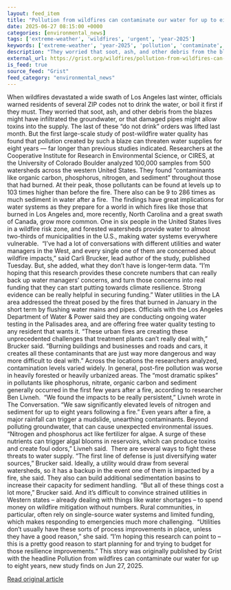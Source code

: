```yaml
---
layout: feed_item
title: "Pollution from wildfires can contaminate our water for up to eight years, new study finds"
date: 2025-06-27 08:15:00 +0000
categories: [environmental_news]
tags: ['extreme-weather', 'wildfires', 'urgent', 'year-2025']
keywords: ['extreme-weather', 'year-2025', 'pollution', 'contaminate', 'urgent', 'wildfires']
description: "They worried that soot, ash, and other debris from the blazes might have infiltrated the groundwater, or that damaged pipes might allow toxins into the supply"
external_url: https://grist.org/wildfires/pollution-from-wildfires-can-contaminate-our-water-for-up-to-eight-years-new-study-finds/
is_feed: true
source_feed: "Grist"
feed_category: "environmental_news"
---
```


When wildfires devastated a wide swath of Los Angeles last winter, officials warned residents of several ZIP codes not to drink the water, or boil it first if they must. They worried that soot, ash, and other debris from the blazes might have infiltrated the groundwater, or that damaged pipes might allow toxins into the supply. The last of these “do not drink” orders was lifted last month. But the first large-scale study of post-wildfire water quality has found that pollution created by such a blaze can threaten water supplies for eight years — far longer than previous studies indicated. Researchers at the Cooperative Institute for Research in Environmental Science, or CIRES, at the University of Colorado Boulder analyzed 100,000 samples from 500 watersheds across the western United States. They found “contaminants like organic carbon, phosphorus, nitrogen, and sediment” throughout those that had burned. At their peak, those pollutants can be found at levels up to 103 times higher than before the fire. There also can be 9 to 286 times as much sediment in water after a fire.&nbsp; The findings have great implications for water systems as they prepare for a world in which fires like those that burned in Los Angeles and, more recently, North Carolina and a great swath of Canada, grow more common. One in six people in the United States lives in a wildfire risk zone, and forested watersheds provide water to almost two-thirds of municipalities in the U.S., making water systems everywhere vulnerable.&nbsp; “I&#8217;ve had a lot of conversations with different utilities and water managers in the West, and every single one of them are concerned about wildfire impacts,” said Carli Brucker, lead author of the study, published Tuesday. But, she added, what they don’t have is longer-term data. “I&#8217;m hoping that this research provides these concrete numbers that can really back up water managers’ concerns, and turn those concerns into real funding that they can start putting towards climate resilience. Strong evidence can be really helpful in securing funding.” Water utilities in the LA area addressed the threat posed by the fires that burned in January in the short term by flushing water mains and pipes. Officials with the Los Angeles Department of Water &amp; Power said they are conducting ongoing water testing in the Palisades area, and are offering free water quality testing to any resident that wants it. “These urban fires are creating these unprecedented challenges that treatment plants can&#8217;t really deal with,” Brucker said. “Burning buildings and businesses and roads and cars, it creates all these contaminants that are just way more dangerous and way more difficult to deal with.” Across the locations the researchers analyzed, contamination levels varied widely. In general, post-fire pollution was worse in heavily forested or heavily urbanized areas. The “most dramatic spikes” in pollutants like phosphorus, nitrate, organic carbon and sediment generally occurred in the first few years after a fire, according to researcher Ben Livneh.&nbsp; “We found the impacts to be really persistent,” Livneh wrote in The Conversation. “We saw significantly elevated levels of nitrogen and sediment for up to eight years following a fire.” Even years after a fire, a major rainfall can trigger a mudslide, unearthing contaminants. Beyond polluting groundwater, that can cause unexpected environmental issues. “Nitrogen and phosphorus act like fertilizer for algae. A surge of these nutrients can trigger algal blooms in reservoirs, which can produce toxins and create foul odors,” Livneh said.&nbsp; There are several ways to fight these threats to water supply. “The first line of defense is just diversifying water sources,” Brucker said. Ideally, a utility would draw from several watersheds, so it has a backup in the event one of them is impacted by a fire, she said. They also can build additional sedimentation basins to increase their capacity for sediment handling.&nbsp; “But all of these things cost a lot more,” Brucker said. And it’s difficult to convince strained utilities in Western states – already dealing with things like water shortages – to spend money on wildfire mitigation without numbers. Rural communities, in particular, often rely on single-source water systems and limited funding, which makes responding to emergencies much more challenging.&nbsp; “Utilities don’t usually have these sorts of process improvements in place, unless they have a good reason,” she said. “I’m hoping this research can point to – this is a pretty good reason to start planning for and trying to budget for those resilience improvements.” This story was originally published by Grist with the headline Pollution from wildfires can contaminate our water for up to eight years, new study finds on Jun 27, 2025.

[Read original article](https://grist.org/wildfires/pollution-from-wildfires-can-contaminate-our-water-for-up-to-eight-years-new-study-finds/)
